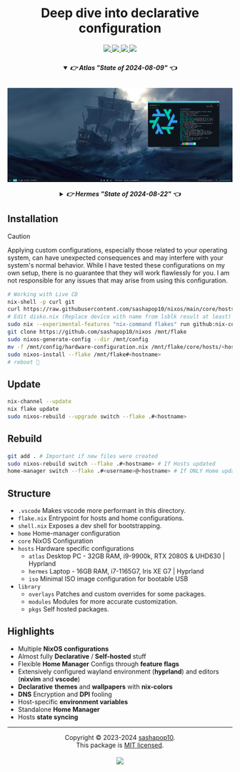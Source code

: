 <h1 align="center">Deep dive into declarative configuration</h1>

<h5 align="center">
  <a href="https://github.com/sashapop10/nixos/issues">
    <img src="https://img.shields.io/github/issues/sashapop10/nixos?color=dd5c89&labelColor=303446&style=for-the-badge">
  </a>
  <a href="https://github.com/sashapop10/nixos/stargazers">
    <img src="https://img.shields.io/github/stars/sashapop10/nixos?color=00b557&labelColor=303446&style=for-the-badge">
  </a>
  <a href="https://github.com/sashapop10/nixos">
    <img src="https://img.shields.io/github/repo-size/sashapop10/nixos?color=2ba1f6&labelColor=303446&style=for-the-badge">
  </a>
  <a href="https://github.com/sashapop10/nixos/blob/main/.github/LICENCE">
    <img src="https://img.shields.io/static/v1.svg?style=for-the-badge&label=License&message=MIT&logoColor=ca9ee6&colorA=313244&colorB=9c76ef"/>
  </a>
</h5>

<h5 align="center">

<details open="true">
  <summary><b>👉 Atlas</b> <i>"</i>State of 2024-08-09<i>"</i> 👈</summary><br/>

![Atlas](./assets/atlas.png "State of 2024-08-09")

</details>

<details >
  <summary><b>👉 Hermes</b> <i>"</i>State of 2024-08-22<i>"</i> 👈</summary><br/>

![Hermes](./assets/hermes.jpg "State of 2024-08-22")

</details>

</h5>

## Installation

> [!CAUTION]
>
> Applying custom configurations, especially those related to your operating system, can have unexpected consequences and may interfere with your system's normal behavior. While I have tested these configurations on my own setup, there is no guarantee that they will work flawlessly for you. I am not responsible for any issues that may arise from using this configuration.

```bash
# Working with Live CD
nix-shell -p curl git
curl https://raw.githubusercontent.com/sashapop10/nixos/main/core/hosts/<hostname>/disko.nix > /mnt/config/disko.nix
# Edit disko.nix (Replace device with name from lsblk result at least)
sudo nix --experimental-features "nix-command flakes" run github:nix-community/disko -- --mode disko /mnt/config/disko.nix
git clone https://github.com/sashapop10/nixos /mnt/flake
sudo nixos-generate-config --dir /mnt/config
mv -f /mnt/config/hardware-configuration.nix /mnt/flake/core/hosts/<hostname>
sudo nixos-install --flake /mnt/flake#<hostname>
# reboot 🚀
```

## Update

```bash
nix-channel --update
nix flake update
sudo nixos-rebuild --upgrade switch --flake .#<hostname>
```

## Rebuild

```bash
git add . # Important if new files were created
sudo nixos-rebuild switch --flake .#<hostname> # If Hosts updated
home-manager switch --flake .#<username>@<hostname> # If ONLY Home updated
```

## Structure

- `.vscode` Makes vscode more performant in this directory.
- `flake.nix` Entrypoint for hosts and home configurations.
- `shell.nix` Exposes a dev shell for bootstrapping.
- `home` Home-manager configuration
- `core` NixOS Configuration
- `hosts` Hardware specific configurations
  - `atlas` Desktop PC - 32GB RAM, i9-9900k, RTX 2080S & UHD630 | Hyprland
  - `hermes` Laptop - 16GB RAM, i7-1165G7, Iris XE G7 | Hyprland
  - `iso` Minimal ISO image configuration for bootable USB
- `library`
  - `overlays` Patches and custom overrides for some packages.
  - `modules` Modules for more accurate customization.
  - `pkgs` Self hosted packages.

## Highlights

- Multiple **NixOS configurations**
- Almost fully **Declarative** / **Self-hosted** stuff
- Flexible **Home Manager** Configs through **feature flags**
- Extensively configured wayland environment (**hyprland**) and editors (**nixvim** and **vscode**)
- **Declarative** **themes** and **wallpapers** with **nix-colors**
- **DNS** Encryption and **DPI** fooling
- Host-specific **environment variables**
- Standalone **Home Manager**
- Hosts **state syncing**

<hr/>

<p align="center">
Copyright © 2023-2024 <a href="https://github.com/sashapop10">sashapop10</a>.<br/>
This package is <a href="./LICENSE">MIT licensed</a>.<br/>
</p>

<h5 align="center">
<img href="https://builtwithnix.org" src="https://builtwithnix.org/badge.svg"/>
</h5>
